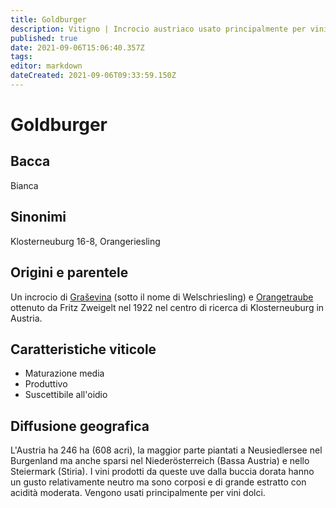 ```yaml
---
title: Goldburger
description: Vitigno | Incrocio austriaco usato principalmente per vini dolci
published: true
date: 2021-09-06T15:06:40.357Z
tags: 
editor: markdown
dateCreated: 2021-09-06T09:33:59.150Z
---
```


# Goldburger

## Bacca
Bianca

## Sinonimi
Klosterneuburg 16-8, Orangeriesling


## Origini e parentele
Un incrocio di [Graševina](/vitigni/Croazia/grasevina) (sotto il nome di Welschriesling) e [Orangetraube](/vitigni-orangetraube) ottenuto da Fritz Zweigelt nel 1922 nel centro di ricerca di Klosterneuburg in Austria.

## Caratteristiche viticole

- Maturazione media
- Produttivo
- Suscettibile all'oidio

## Diffusione geografica

L'Austria ha 246 ha (608 acri), la maggior parte piantati a Neusiedlersee nel Burgenland ma anche sparsi nel Niederösterreich (Bassa Austria) e nello Steiermark (Stiria). I vini prodotti da queste uve dalla buccia dorata hanno un gusto relativamente neutro ma sono corposi e di grande estratto con acidità moderata. Vengono usati principalmente per vini dolci.